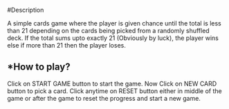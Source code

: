 #Description

A simple cards game where the player is given chance until the total is less than 21 depending on the cards being picked from a randomly shuffled deck. If the total sums upto exactly 21 (Obviously by luck), the player wins else if more than 21 then the player loses.  

*How to play?
--------------
Click on START GAME button to start the game.
Now Click on NEW CARD button to pick a card.
Click anytime on RESET button either in middle of the game or after the game to reset the progress and start a new game.
